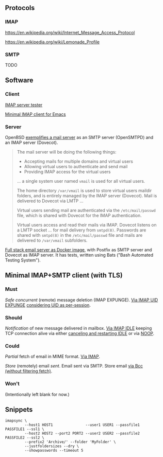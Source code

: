 ## Protocols

### IMAP

https://en.wikipedia.org/wiki/Internet_Message_Access_Protocol

https://en.wikipedia.org/wiki/Lemonade_Profile

### SMTP

TODO

## Software

### Client

[IMAP server tester](https://imapwiki.org/ImapTest)

[Minimal IMAP client for Emacs](https://github.com/legoscia/bic)

### Server

OpenBSD [exemplifies a mail server](https://www.openbsd.org/opensmtpd/faq/example1.html) as an SMTP server (OpenSMTPD) and an IMAP server (Dovecot).
> The mail server will be doing the following things:
> * Accepting mails for multiple domains and virtual users
> * Allowing virtual users to authenticate and send mail
> * Providing IMAP access for the virtual users
>
> ... a single system user named `vmail` is used for all virtual users.
>
> The home directory `/var/vmail` is used to store virtual users maildir folders, and is entirely managed by the IMAP server (Dovecot). Mail is delivered to Dovecot via LMTP ...
>
> Virtual users sending mail are authenticated via the `/etc/mail/passwd` file, which is shared with Dovecot for the IMAP authentication. 
>
> Virtual users access and read their mails via IMAP. Dovecot listens on a LMTP socket ... for mail delivery from `smtpd(8)`. Passwords are shared with `smtpd(8)` in the `/etc/mail/passwd` file and mails are delivered to `/var/vmail` subfolders.

[Full stack email server as Docker image](https://github.com/tomav/docker-mailserver), with Postfix as SMTP server and Dovecot as IMAP server. It has tests, written using Bats ("Bash Automated Testing System").

## Minimal IMAP+SMTP client (with TLS)

### Must

*Safe concurrent* (remote) message deletion (IMAP EXPUNGE).
[Via IMAP UID EXPUNGE](https://github.com/k9mail/k-9/issues/2782#issuecomment-334943119) [considering UID as per-session](https://en.wikipedia.org/w/index.php?title=Internet_Message_Access_Protocol&oldid=797799352#Disadvantages).

### Should

*Notification* of new message delivered in mailbox.
[Via IMAP IDLE](https://en.wikipedia.org/w/index.php?title=Internet_Message_Access_Protocol&oldid=797799352#Disadvantages) keeping TCP connection alive via either [canceling and restarting IDLE](https://stackoverflow.com/questions/2513194/imap-idle-timeout#2538941) or via [NOOP](https://www.isode.com/whitepapers/imap-idle.html).

### Could

*Partial* fetch of email in MIME format.
[Via IMAP](https://en.wikipedia.org/w/index.php?title=Internet_Message_Access_Protocol&oldid=797799352#Access_to_MIME_message_parts_and_partial_fetch).

*Store* (remotely) email *sent*.
Email sent via SMTP.
Store email [via Bcc (without filtering fetch)](https://en.wikipedia.org/w/index.php?title=Internet_Message_Access_Protocol&oldid=797799352#Disadvantages).

### Won't

(Intentionally left blank for now.)

## Snippets

```
imapsync \
         --host1 HOST1               --user1 USER1 --passfile1 PASSFILE1 --ssl1 \
         --host2 HOST2 --port2 PORT2 --user2 USER2 --passfile2 PASSFILE2 --ssl2 \
         --prefix2 'Archive/' --folder 'MyFolder' \
         --justfoldersizes --dry \
         --showpasswords --timeout 5
```
